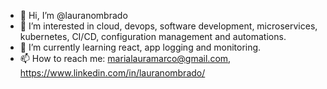 - 👋 Hi, I’m @lauranombrado
- 👀 I’m interested in cloud, devops, software development, microservices, kubernetes, CI/CD, configuration management and automations.
- 🌱 I’m currently learning react, app logging and monitoring.
- 📫 How to reach me: marialauramarco@gmail.com, https://www.linkedin.com/in/lauranombrado/

<!---
lauranombrado/lauranombrado is a ✨ special ✨ repository because its `README.md` (this file) appears on your GitHub profile.
You can click the Preview link to take a look at your changes.
--->
